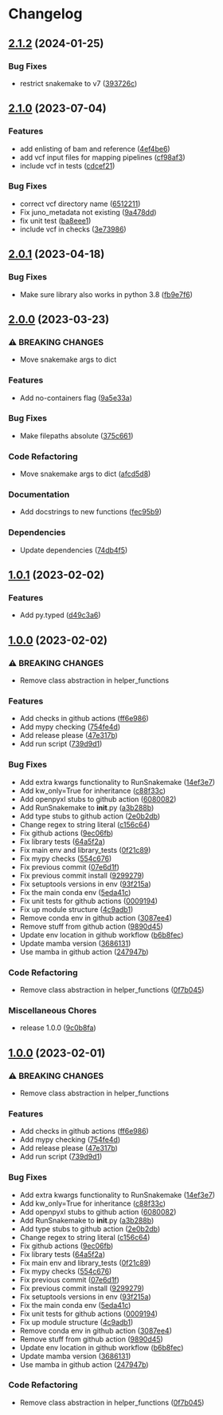# Changelog

## [2.1.2](https://github.com/RIVM-bioinformatics/juno-library/compare/v2.1.1...v2.1.2) (2024-01-25)


### Bug Fixes

* restrict snakemake to v7 ([393726c](https://github.com/RIVM-bioinformatics/juno-library/commit/393726cf12846990a8eac4f09c646ac19c431752))

## [2.1.0](https://github.com/RIVM-bioinformatics/juno-library/compare/v2.0.1...v2.1.0) (2023-07-04)


### Features

* add enlisting of bam and reference ([4ef4be6](https://github.com/RIVM-bioinformatics/juno-library/commit/4ef4be65946f3c89809ebebe7335c97ec88e5cf1))
* add vcf input files for mapping pipelines ([cf98af3](https://github.com/RIVM-bioinformatics/juno-library/commit/cf98af3e269fefa3e686b4dc64899e94324e58e0))
* include vcf in tests ([cdcef21](https://github.com/RIVM-bioinformatics/juno-library/commit/cdcef21103362e4f0e2ddc7d0880eed2e54bcef9))


### Bug Fixes

* correct vcf directory name ([6512211](https://github.com/RIVM-bioinformatics/juno-library/commit/6512211364dfaa0b88c7bddd1a667b0324ef7de3))
* Fix juno_metadata not existing ([9a478dd](https://github.com/RIVM-bioinformatics/juno-library/commit/9a478ddbff7a8414bc81594d1b393b2c928b214c))
* fix unit test ([ba8eee1](https://github.com/RIVM-bioinformatics/juno-library/commit/ba8eee1c8bc25b69fe7de93c52bd6ebaeeae3c50))
* include vcf in checks ([3e73986](https://github.com/RIVM-bioinformatics/juno-library/commit/3e73986a258578b72792ab6a918e8bb3b2857e96))

## [2.0.1](https://github.com/RIVM-bioinformatics/juno-library/compare/v2.0.0...v2.0.1) (2023-04-18)


### Bug Fixes

* Make sure library also works in python 3.8 ([fb9e7f6](https://github.com/RIVM-bioinformatics/juno-library/commit/fb9e7f6bc58f33c9ee8c58032b8abe1d4ccb4a57))

## [2.0.0](https://github.com/RIVM-bioinformatics/juno-library/compare/v1.0.1...v2.0.0) (2023-03-23)


### ⚠ BREAKING CHANGES

* Move snakemake args to dict

### Features

* Add no-containers flag ([9a5e33a](https://github.com/RIVM-bioinformatics/juno-library/commit/9a5e33ade44dd60a349521e7093704a186a5d213))


### Bug Fixes

* Make filepaths absolute ([375c661](https://github.com/RIVM-bioinformatics/juno-library/commit/375c661d85c1716a3f3b25be4ba37bd005add5eb))


### Code Refactoring

* Move snakemake args to dict ([afcd5d8](https://github.com/RIVM-bioinformatics/juno-library/commit/afcd5d8557b02d728bd8c49de4d76a27dec3b5da))


### Documentation

* Add docstrings to new functions ([fec95b9](https://github.com/RIVM-bioinformatics/juno-library/commit/fec95b9f7a4f1031802e54e7509c7bcfe3f53b1d))


### Dependencies

* Update dependencies ([74db4f5](https://github.com/RIVM-bioinformatics/juno-library/commit/74db4f573deeb1a2f094dc65df3e6599e3c3cdeb))

## [1.0.1](https://github.com/RIVM-bioinformatics/juno-library/compare/v1.0.0...v1.0.1) (2023-02-02)


### Features

* Add py.typed ([d49c3a6](https://github.com/RIVM-bioinformatics/juno-library/commit/d49c3a6c196f82edc9cfcfd058e69a55546d7712))

## [1.0.0](https://github.com/RIVM-bioinformatics/juno-library/compare/v1.0.0...v1.0.0) (2023-02-02)


### ⚠ BREAKING CHANGES

* Remove class abstraction in helper_functions

### Features

* Add checks in github actions ([ff6e986](https://github.com/RIVM-bioinformatics/juno-library/commit/ff6e9864220cff18cce43f0c4fa6b4dca20fe294))
* Add mypy checking ([754fe4d](https://github.com/RIVM-bioinformatics/juno-library/commit/754fe4de00c41b00229989d75a104cd9147ca389))
* Add release please ([47e317b](https://github.com/RIVM-bioinformatics/juno-library/commit/47e317b3b459d325e59014c5f2b5870df81fca93))
* Add run script ([739d9d1](https://github.com/RIVM-bioinformatics/juno-library/commit/739d9d1ec141751d813fa87f4981934fd203fddf))


### Bug Fixes

* Add extra kwargs functionality to RunSnakemake ([14ef3e7](https://github.com/RIVM-bioinformatics/juno-library/commit/14ef3e7e84f1fca0ad7f615c9d2106798d13be95))
* Add kw_only=True for inheritance ([c88f33c](https://github.com/RIVM-bioinformatics/juno-library/commit/c88f33cc5915d82f570c0e32f108612d38689265))
* Add openpyxl stubs to github action ([6080082](https://github.com/RIVM-bioinformatics/juno-library/commit/60800822d18f86b215c726e323a4d5ff234604fd))
* Add RunSnakemake to __init__.py ([a3b288b](https://github.com/RIVM-bioinformatics/juno-library/commit/a3b288b9bd112984fbd075020b420db4ac1397e6))
* Add type stubs to github action ([2e0b2db](https://github.com/RIVM-bioinformatics/juno-library/commit/2e0b2dba574e03803b806a231bc26518b06389a4))
* Change regex to string literal ([c156c64](https://github.com/RIVM-bioinformatics/juno-library/commit/c156c64bd1a60d0d8d48479ec1d763601de70f29))
* Fix github actions ([9ec06fb](https://github.com/RIVM-bioinformatics/juno-library/commit/9ec06fb86c5157a78e98cf05580bb5942a6806d2))
* Fix library tests ([64a5f2a](https://github.com/RIVM-bioinformatics/juno-library/commit/64a5f2a0cccf28fd2900b73009acc0f370f666c9))
* Fix main env and library_tests ([0f21c89](https://github.com/RIVM-bioinformatics/juno-library/commit/0f21c89377eef2ad9f8fcad11b05e99449e9e8a1))
* Fix mypy checks ([554c676](https://github.com/RIVM-bioinformatics/juno-library/commit/554c6768d5f2719e69879963740c42465bb84497))
* Fix previous commit ([07e6d1f](https://github.com/RIVM-bioinformatics/juno-library/commit/07e6d1ff30d3f3473c03d6ec1b02dbccc321f6fa))
* Fix previous commit install ([9299279](https://github.com/RIVM-bioinformatics/juno-library/commit/9299279c35b7f124d7ae2d73b5b97723b7be561b))
* Fix setuptools versions in env ([93f215a](https://github.com/RIVM-bioinformatics/juno-library/commit/93f215a1407de81327f603d70435976289533f1e))
* Fix the main conda env ([5eda41c](https://github.com/RIVM-bioinformatics/juno-library/commit/5eda41c3e21120c28a5b161fe46b73a8811f85c0))
* Fix unit tests for github actions ([0009194](https://github.com/RIVM-bioinformatics/juno-library/commit/00091944c26acf3c448a83f10b25995f187be0e8))
* Fix up module structure ([4c9adb1](https://github.com/RIVM-bioinformatics/juno-library/commit/4c9adb1d642128eaa1cb38376991fd5f0d97a52c))
* Remove conda env in github action ([3087ee4](https://github.com/RIVM-bioinformatics/juno-library/commit/3087ee4f44db73becaf6aec7daad49ae18bf8260))
* Remove stuff from github action ([9890d45](https://github.com/RIVM-bioinformatics/juno-library/commit/9890d45aa155b453f0141195bededc036014144c))
* Update env location in github workflow ([b6b8fec](https://github.com/RIVM-bioinformatics/juno-library/commit/b6b8fec4ba8b2cc489b967d73de054d1e3203e5d))
* Update mamba version ([3686131](https://github.com/RIVM-bioinformatics/juno-library/commit/3686131bb9f181087fe94e6ad160bc64cf9e9236))
* Use mamba in github action ([247947b](https://github.com/RIVM-bioinformatics/juno-library/commit/247947bd428f13e05a30ab637629eca01c6389c9))


### Code Refactoring

* Remove class abstraction in helper_functions ([0f7b045](https://github.com/RIVM-bioinformatics/juno-library/commit/0f7b045fdab85c1fbcfb01e46d76d030de91c9e3))


### Miscellaneous Chores

* release 1.0.0 ([9c0b8fa](https://github.com/RIVM-bioinformatics/juno-library/commit/9c0b8faf37fa0e2f3fc60f6478ee6bea540f9f17))

## [1.0.0](https://github.com/RIVM-bioinformatics/juno-library/compare/v0.2.9...v1.0.0) (2023-02-01)


### ⚠ BREAKING CHANGES

* Remove class abstraction in helper_functions

### Features

* Add checks in github actions ([ff6e986](https://github.com/RIVM-bioinformatics/juno-library/commit/ff6e9864220cff18cce43f0c4fa6b4dca20fe294))
* Add mypy checking ([754fe4d](https://github.com/RIVM-bioinformatics/juno-library/commit/754fe4de00c41b00229989d75a104cd9147ca389))
* Add release please ([47e317b](https://github.com/RIVM-bioinformatics/juno-library/commit/47e317b3b459d325e59014c5f2b5870df81fca93))
* Add run script ([739d9d1](https://github.com/RIVM-bioinformatics/juno-library/commit/739d9d1ec141751d813fa87f4981934fd203fddf))


### Bug Fixes

* Add extra kwargs functionality to RunSnakemake ([14ef3e7](https://github.com/RIVM-bioinformatics/juno-library/commit/14ef3e7e84f1fca0ad7f615c9d2106798d13be95))
* Add kw_only=True for inheritance ([c88f33c](https://github.com/RIVM-bioinformatics/juno-library/commit/c88f33cc5915d82f570c0e32f108612d38689265))
* Add openpyxl stubs to github action ([6080082](https://github.com/RIVM-bioinformatics/juno-library/commit/60800822d18f86b215c726e323a4d5ff234604fd))
* Add RunSnakemake to __init__.py ([a3b288b](https://github.com/RIVM-bioinformatics/juno-library/commit/a3b288b9bd112984fbd075020b420db4ac1397e6))
* Add type stubs to github action ([2e0b2db](https://github.com/RIVM-bioinformatics/juno-library/commit/2e0b2dba574e03803b806a231bc26518b06389a4))
* Change regex to string literal ([c156c64](https://github.com/RIVM-bioinformatics/juno-library/commit/c156c64bd1a60d0d8d48479ec1d763601de70f29))
* Fix github actions ([9ec06fb](https://github.com/RIVM-bioinformatics/juno-library/commit/9ec06fb86c5157a78e98cf05580bb5942a6806d2))
* Fix library tests ([64a5f2a](https://github.com/RIVM-bioinformatics/juno-library/commit/64a5f2a0cccf28fd2900b73009acc0f370f666c9))
* Fix main env and library_tests ([0f21c89](https://github.com/RIVM-bioinformatics/juno-library/commit/0f21c89377eef2ad9f8fcad11b05e99449e9e8a1))
* Fix mypy checks ([554c676](https://github.com/RIVM-bioinformatics/juno-library/commit/554c6768d5f2719e69879963740c42465bb84497))
* Fix previous commit ([07e6d1f](https://github.com/RIVM-bioinformatics/juno-library/commit/07e6d1ff30d3f3473c03d6ec1b02dbccc321f6fa))
* Fix previous commit install ([9299279](https://github.com/RIVM-bioinformatics/juno-library/commit/9299279c35b7f124d7ae2d73b5b97723b7be561b))
* Fix setuptools versions in env ([93f215a](https://github.com/RIVM-bioinformatics/juno-library/commit/93f215a1407de81327f603d70435976289533f1e))
* Fix the main conda env ([5eda41c](https://github.com/RIVM-bioinformatics/juno-library/commit/5eda41c3e21120c28a5b161fe46b73a8811f85c0))
* Fix unit tests for github actions ([0009194](https://github.com/RIVM-bioinformatics/juno-library/commit/00091944c26acf3c448a83f10b25995f187be0e8))
* Fix up module structure ([4c9adb1](https://github.com/RIVM-bioinformatics/juno-library/commit/4c9adb1d642128eaa1cb38376991fd5f0d97a52c))
* Remove conda env in github action ([3087ee4](https://github.com/RIVM-bioinformatics/juno-library/commit/3087ee4f44db73becaf6aec7daad49ae18bf8260))
* Remove stuff from github action ([9890d45](https://github.com/RIVM-bioinformatics/juno-library/commit/9890d45aa155b453f0141195bededc036014144c))
* Update env location in github workflow ([b6b8fec](https://github.com/RIVM-bioinformatics/juno-library/commit/b6b8fec4ba8b2cc489b967d73de054d1e3203e5d))
* Update mamba version ([3686131](https://github.com/RIVM-bioinformatics/juno-library/commit/3686131bb9f181087fe94e6ad160bc64cf9e9236))
* Use mamba in github action ([247947b](https://github.com/RIVM-bioinformatics/juno-library/commit/247947bd428f13e05a30ab637629eca01c6389c9))


### Code Refactoring

* Remove class abstraction in helper_functions ([0f7b045](https://github.com/RIVM-bioinformatics/juno-library/commit/0f7b045fdab85c1fbcfb01e46d76d030de91c9e3))
